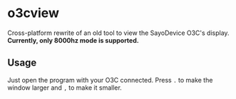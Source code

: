 # o3cview
Cross-platform rewrite of an old tool to view the SayoDevice O3C's display. **Currently, only 8000hz mode is supported.**

## Usage
Just open the program with your O3C connected. Press `.` to make the window larger and `,` to make it smaller.
